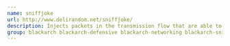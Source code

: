 ```yaml
---
name: sniffjoke
url: http://www.delirandom.net/sniffjoke/
description: Injects packets in the transmission flow that are able to seriously disturb passive analysis like sniffing, interception and low level information theft.
group: blackarch blackarch-defensive blackarch-networking blackarch-sniffer
---
```

